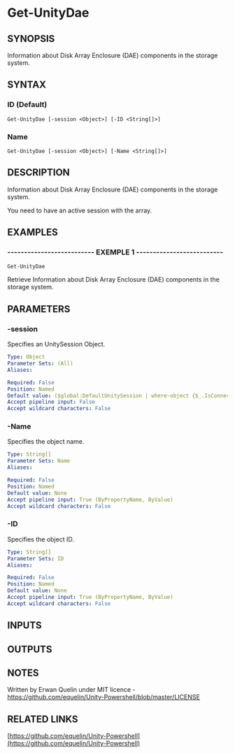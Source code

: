 # Get-UnityDae

## SYNOPSIS
Information about Disk Array Enclosure (DAE) components in the storage system.

## SYNTAX

### ID (Default)
```
Get-UnityDae [-session <Object>] [-ID <String[]>]
```

### Name
```
Get-UnityDae [-session <Object>] [-Name <String[]>]
```

## DESCRIPTION
Information about Disk Array Enclosure (DAE) components in the storage system.
 
You need to have an active session with the array.

## EXAMPLES

### -------------------------- EXEMPLE 1 --------------------------
```
Get-UnityDae
```

Retrieve Information about Disk Array Enclosure (DAE) components in the storage system.

## PARAMETERS

### -session
Specifies an UnitySession Object.

```yaml
Type: Object
Parameter Sets: (All)
Aliases: 

Required: False
Position: Named
Default value: ($global:DefaultUnitySession | where-object {$_.IsConnected -eq $true})
Accept pipeline input: False
Accept wildcard characters: False
```

### -Name
Specifies the object name.

```yaml
Type: String[]
Parameter Sets: Name
Aliases: 

Required: False
Position: Named
Default value: None
Accept pipeline input: True (ByPropertyName, ByValue)
Accept wildcard characters: False
```

### -ID
Specifies the object ID.

```yaml
Type: String[]
Parameter Sets: ID
Aliases: 

Required: False
Position: Named
Default value: None
Accept pipeline input: True (ByPropertyName, ByValue)
Accept wildcard characters: False
```

## INPUTS

## OUTPUTS

## NOTES
Written by Erwan Quelin under MIT licence - https://github.com/equelin/Unity-Powershell/blob/master/LICENSE

## RELATED LINKS

[https://github.com/equelin/Unity-Powershell](https://github.com/equelin/Unity-Powershell)

